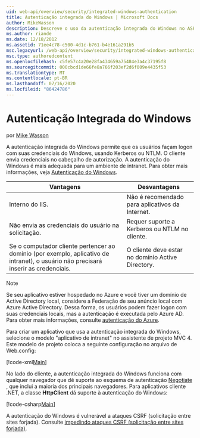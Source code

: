 ```yaml
---
uid: web-api/overview/security/integrated-windows-authentication
title: Autenticação integrada do Windows | Microsoft Docs
author: MikeWasson
description: Descreve o uso da autenticação integrada do Windows no ASP.NET Web API.
ms.author: riande
ms.date: 12/18/2012
ms.assetid: 71ee4c78-c500-4d1c-b761-b4e161a291b5
msc.legacyurl: /web-api/overview/security/integrated-windows-authentication
msc.type: authoredcontent
ms.openlocfilehash: c5fe57c4a20e28fa434659a75484e3a4c37195f8
ms.sourcegitcommit: 000cbcd1de66fe8a766f203ef2d6f009e4435f53
ms.translationtype: MT
ms.contentlocale: pt-BR
ms.lasthandoff: 07/16/2020
ms.locfileid: "86424786"
---
```

# <a name="integrated-windows-authentication"></a>Autenticação Integrada do Windows

por [Mike Wasson](https://github.com/MikeWasson)

A autenticação integrada do Windows permite que os usuários façam logon com suas credenciais do Windows, usando Kerberos ou NTLM. O cliente envia credenciais no cabeçalho de autorização. A autenticação do Windows é mais adequada para um ambiente de intranet. Para obter mais informações, veja [Autenticação do Windows](https://www.iis.net/configreference/system.webserver/security/authentication/windowsauthentication).

| Vantagens | Desvantagens |
| --- | --- |
| Interno do IIS. | Não é recomendado para aplicativos da Internet. | 
| Não envia as credenciais do usuário na solicitação. | Requer suporte a Kerberos ou NTLM no cliente. |
| Se o computador cliente pertencer ao domínio (por exemplo, aplicativo de intranet), o usuário não precisará inserir as credenciais. | O cliente deve estar no domínio Active Directory. |

> [!NOTE]
> Se seu aplicativo estiver hospedado no Azure e você tiver um domínio de Active Directory local, considere a Federação de seu anúncio local com Azure Active Directory. Dessa forma, os usuários podem fazer logon com suas credenciais locais, mas a autenticação é executada pelo Azure AD. Para obter mais informações, consulte [autenticação do Azure](../../../visual-studio/overview/2012/windows-azure-authentication.md).

Para criar um aplicativo que usa a autenticação integrada do Windows, selecione o modelo "aplicativo de intranet" no assistente de projeto MVC 4. Este modelo de projeto coloca a seguinte configuração no arquivo de Web.config:

[!code-xml[Main](integrated-windows-authentication/samples/sample1.xml)]

No lado do cliente, a autenticação integrada do Windows funciona com qualquer navegador que dê suporte ao esquema de autenticação [Negotiate](http://www.ietf.org/rfc/rfc4559.txt) , que inclui a maioria dos principais navegadores. Para aplicativos cliente .NET, a classe **HttpClient** dá suporte à autenticação do Windows:

[!code-csharp[Main](integrated-windows-authentication/samples/sample2.cs)]

A autenticação do Windows é vulnerável a ataques CSRF (solicitação entre sites forjada). Consulte [impedindo ataques CSRF (solicitação entre sites forjada)](preventing-cross-site-request-forgery-csrf-attacks.md).
